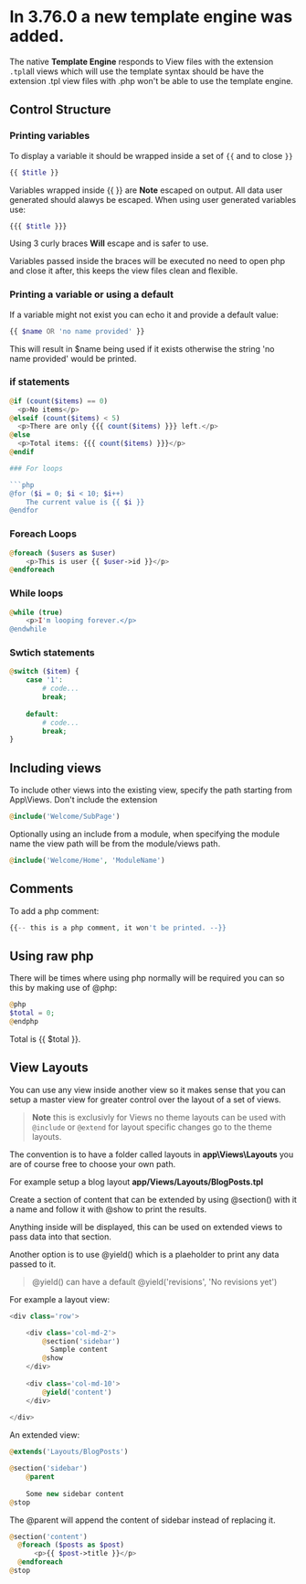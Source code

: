 # In 3.76.0 a new template engine was added.

The native **Template Engine** responds to View files with the extension `.tpl`all views which will use the template syntax 
should be have the extension .tpl view files with .php won't be able to use the template engine.

## Control Structure

### Printing variables 

To display a variable it should be wrapped inside a set of `{{` and to close `}}`

```php
{{ $title }}
```

Variables wrapped inside {{ }} are **Note** escaped on output. All data user generated should alawys be escaped. 
When using user generated variables use:

```php
{{{ $title }}}
```

Using 3 curly braces **Will** escape and is safer to use.

Variables passed inside the braces will be executed no need to open php and close it after, this keeps the view files 
clean and flexible.

### Printing a variable or using a default

If a variable might not exist you can echo it and provide a default value:

```php
{{ $name OR 'no name provided' }}
```

This will result in $name being used if it exists otherwise the string 'no name provided' would be printed.

### if statements

```php
@if (count($items) == 0)
  <p>No items</p>
@elseif (count($items) < 5)
  <p>There are only {{{ count($items) }}} left.</p>
@else
  <p>Total items: {{{ count($items) }}}</p>
@endif

### For loops

```php
@for ($i = 0; $i < 10; $i++)
    The current value is {{ $i }}
@endfor
```

### Foreach Loops

```php
@foreach ($users as $user)
    <p>This is user {{ $user->id }}</p>
@endforeach
```

### While loops

```php
@while (true)
    <p>I'm looping forever.</p>
@endwhile
```

### Swtich statements
```php 
@switch ($item) {
    case '1':
        # code...
        break;
    
    default:
        # code...
        break;
}
```

## Including views

To include other views into the existing view, specify the path starting from App\Views. Don't include the extension

```php
@include('Welcome/SubPage')
```

Optionally using an include from a module, when specifying the module name the view path will be from the module/views path.

```php
@include('Welcome/Home', 'ModuleName')
```

## Comments

To add a php comment:

```php
{{-- this is a php comment, it won't be printed. --}}
```

## Using raw php

There will be times where using php normally will be required you can so this by making use of @php:

```php
@php
$total = 0;
@endphp
```

<p>Total is {{ $total }}.</p>

## View Layouts

You can use any view inside another view so it makes sense that you can setup a master view for greater control over the layout of a set of views.

> **Note** this is exclusivly for Views no theme layouts can be used with `@include` or `@extend` for layout specific changes go to the theme layouts.

The convention is to have a folder called layouts in **app\Views\Layouts** you are of course free to choose your own path.

For example setup a blog layout **app/Views/Layouts/BlogPosts.tpl**

Create a section of content that can be extended by using @section() with it a name and follow it with @show to print the results.

Anything inside will be displayed, this can be used on extended views to pass data into that section.

Another option is to use @yield() which is a plaeholder to print any data passed to it.

> @yield() can have a default @yield('revisions', 'No revisions yet')

For example a layout view:

```php
<div class='row'>

    <div class='col-md-2'>
        @section('sidebar')
          Sample content
        @show
    </div>
    
    <div class='col-md-10'>
        @yield('content')
    </div>
    
</div>
```

An extended view:

```php
@extends('Layouts/BlogPosts')

@section('sidebar')
    @parent
    
    Some new sidebar content
@stop
```

The @parent will append the content of sidebar instead of replacing it.

```php
@section('content')
  @foreach ($posts as $post)
      <p>{{ $post->title }}</p>
  @endforeach
@stop
```
    
        
  
